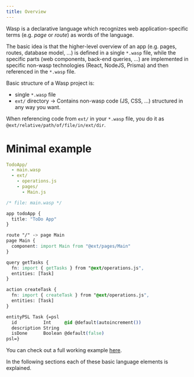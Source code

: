 ```yaml
---
title: Overview
---
```


Wasp is a declarative language which recognizes web application-specific terms (e.g. *page* or *route*) as
words of the language.

The basic idea is that the higher-level overview of an app (e.g. pages, routes, database model, ...) is defined in a single `*.wasp` file, while the specific parts (web components, back-end queries, ...) are implemented in specific non-wasp technologies (React, NodeJS, Prisma) and then referenced in the `*.wasp` file.

Basic structure of a Wasp project is:
- single `*.wasp` file
- `ext/` directory -> Contains non-wasp code (JS, CSS, ...) structured in any way you want.

When referencing code from `ext/` in your `*.wasp` file, you do it as `@ext/relative/path/of/file/in/ext/dir`.

# Minimal example

```yaml
TodoApp/
  - main.wasp
  - ext/
    - operations.js
    - pages/
      - Main.js
```

```css
/* file: main.wasp */

app todoApp {
  title: "ToDo App"
}

route "/" -> page Main
page Main {
  component: import Main from "@ext/pages/Main"
}

query getTasks {
  fn: import { getTasks } from "@ext/operations.js",
  entities: [Task]
}

action createTask {
  fn: import { createTask } from "@ext/operations.js",
  entities: [Task]
}

entityPSL Task {=psl
  id          Int     @id @default(autoincrement())
  description String
  isDone      Boolean @default(false)
psl=}
```

You can check out a full working example [here](https://github.com/wasp-lang/wasp/tree/master/waspc/examples/todoApp).

In the following sections each of these basic language elements is explained. 
